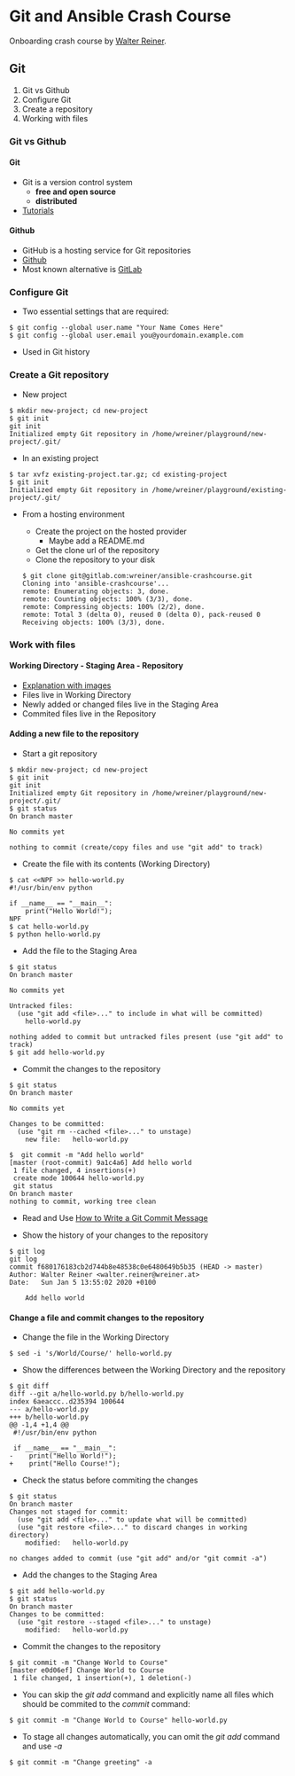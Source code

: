 # Git and Ansible Crash Course

Onboarding crash course by [Walter Reiner](mailto:walter.reiner@wreiner.at).

## Git

1. Git vs Github
1. Configure Git
1. Create a repository
1. Working with files

### Git vs Github

#### Git
- Git is a version control system
    - **free and open source**
    - **distributed**
- [Tutorials](https://lala.com)

#### Github
- GitHub is a hosting service for Git repositories
- [Github](https://github.com)
- Most known alternative is [GitLab](https://gitlab.com)

### Configure Git

- Two essential settings that are required:

```
$ git config --global user.name "Your Name Comes Here"
$ git config --global user.email you@yourdomain.example.com
```

- Used in Git history

### Create a Git repository

- New project

```
$ mkdir new-project; cd new-project
$ git init
git init
Initialized empty Git repository in /home/wreiner/playground/new-project/.git/
```

- In an existing project

```
$ tar xvfz existing-project.tar.gz; cd existing-project
$ git init
Initialized empty Git repository in /home/wreiner/playground/existing-project/.git/
```

- From a hosting environment
    - Create the project on the hosted provider
        - Maybe add a README.md
    - Get the clone url of the repository
    - Clone the repository to your disk

    ```
    $ git clone git@gitlab.com:wreiner/ansible-crashcourse.git
    Cloning into 'ansible-crashcourse'...
    remote: Enumerating objects: 3, done.
    remote: Counting objects: 100% (3/3), done.
    remote: Compressing objects: 100% (2/2), done.
    remote: Total 3 (delta 0), reused 0 (delta 0), pack-reused 0
    Receiving objects: 100% (3/3), done.
    ```

### Work with files

#### Working Directory - Staging Area - Repository

- [Explanation with images](https://git-scm.com/about/staging-area)
- Files live in Working Directory
- Newly added or changed files live in the Staging Area
- Commited files live in the Repository

#### Adding a new file to the repository

- Start a git repository

```
$ mkdir new-project; cd new-project
$ git init
git init
Initialized empty Git repository in /home/wreiner/playground/new-project/.git/
$ git status
On branch master

No commits yet

nothing to commit (create/copy files and use "git add" to track)
```
- Create the file with its contents (Working Directory)

```
$ cat <<NPF >> hello-world.py
#!/usr/bin/env python

if __name__ == "__main__":
    print("Hello World!");
NPF
$ cat hello-world.py
$ python hello-world.py
```

- Add the file to the Staging Area

```
$ git status
On branch master

No commits yet

Untracked files:
  (use "git add <file>..." to include in what will be committed)
	hello-world.py

nothing added to commit but untracked files present (use "git add" to track)
$ git add hello-world.py
```

- Commit the changes to the repository

```
$ git status
On branch master

No commits yet

Changes to be committed:
  (use "git rm --cached <file>..." to unstage)
	new file:   hello-world.py

$  git commit -m "Add hello world"
[master (root-commit) 9a1c4a6] Add hello world
 1 file changed, 4 insertions(+)
 create mode 100644 hello-world.py
 git status
On branch master
nothing to commit, working tree clean
```

- Read and Use [How to Write a Git Commit Message](https://chris.beams.io/posts/git-commit/)

- Show the history of your changes to the repository

```
$ git log
git log
commit f680176183cb2d744b8e48538c0e6480649b5b35 (HEAD -> master)
Author: Walter Reiner <walter.reiner@wreiner.at>
Date:   Sun Jan 5 13:55:02 2020 +0100

    Add hello world
```

#### Change a file and commit changes to the repository

- Change the file in the Working Directory

```
$ sed -i 's/World/Course/' hello-world.py 
```

- Show the differences between the Working Directory and the repository

```
$ git diff
diff --git a/hello-world.py b/hello-world.py
index 6aeaccc..d235394 100644
--- a/hello-world.py
+++ b/hello-world.py
@@ -1,4 +1,4 @@
 #!/usr/bin/env python

 if __name__ == "__main__":
-    print("Hello World!");
+    print("Hello Course!");
```

- Check the status before commiting the changes

```
$ git status
On branch master
Changes not staged for commit:
  (use "git add <file>..." to update what will be committed)
  (use "git restore <file>..." to discard changes in working directory)
	modified:   hello-world.py

no changes added to commit (use "git add" and/or "git commit -a")
```

- Add the changes to the Staging Area

```
$ git add hello-world.py
$ git status
On branch master
Changes to be committed:
  (use "git restore --staged <file>..." to unstage)
	modified:   hello-world.py

```

- Commit the changes to the repository

```
$ git commit -m "Change World to Course"
[master e0d06ef] Change World to Course
 1 file changed, 1 insertion(+), 1 deletion(-)
```

- You can skip the *git add* command and explicitly name all files which should be commited to the *commit* command:

```
$ git commit -m "Change World to Course" hello-world.py
```

- To stage all changes automatically, you can omit the *git add* command and use *-a*

```
$ git commit -m "Change greeting" -a
```

